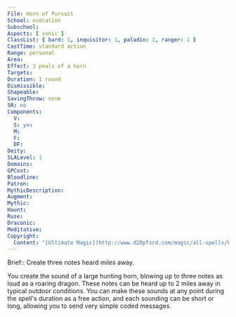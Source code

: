 ```yaml
---
File: Horn of Pursuit
School: evocation
Subschool: 
Aspects: [ sonic ]
ClassList: { bard: 1, inquisitor: 1, paladin: 1, ranger: 1 }
CastTime: standard action
Range: personal
Area: 
Effect: 3 peals of a horn
Targets: 
Duration: 1 round
Dismissible: 
Shapeable: 
SavingThrow: none
SR: no
Components:
  V: 
  S: yes
  M: 
  F: 
  DF: 
Deity: 
SLALevel: 1
Domains: 
GPCost: 
Bloodline: 
Patron: 
MythicDescription: 
Augment: 
Mythic: 
Haunt: 
Ruse: 
Draconic: 
Meditative: 
Copyright:
  Content: "[Ultimate Magic](http://www.d20pfsrd.com/magic/all-spells/h/horn-of-pursuit)"
---
```

Brief:: Create three notes heard miles away.

You create the sound of a large hunting horn, blowing up to three notes as loud as a roaring dragon. These notes can be heard up to 2 miles away in typical outdoor conditions.  You can make these sounds at any point during the spell's duration as a free action, and each sounding can be short or long, allowing you to send very simple coded messages.
